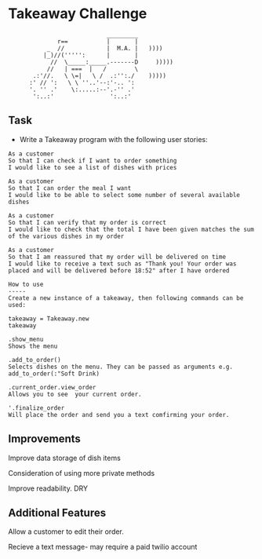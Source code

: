 Takeaway Challenge
==================
```
                            _________
              r==           |       |
           _  //            |  M.A. |   ))))
          |_)//(''''':      |       |
            //  \_____:_____.-------D     )))))
           //   | ===  |   /        \
       .:'//.   \ \=|   \ /  .:'':./    )))))
      :' // ':   \ \ ''..'--:'-.. ':
      '. '' .'    \:.....:--'.-'' .'
       ':..:'                ':..:'

 ```

Task
-----

* Write a Takeaway program with the following user stories:

```
As a customer
So that I can check if I want to order something
I would like to see a list of dishes with prices

As a customer
So that I can order the meal I want
I would like to be able to select some number of several available dishes

As a customer
So that I can verify that my order is correct
I would like to check that the total I have been given matches the sum of the various dishes in my order

As a customer
So that I am reassured that my order will be delivered on time
I would like to receive a text such as "Thank you! Your order was placed and will be delivered before 18:52" after I have ordered

How to use
-----
Create a new instance of a takeaway, then following commands can be used:

takeaway = Takeaway.new
takeaway

.show_menu
Shows the menu

.add_to_order()
Selects dishes on the menu. They can be passed as arguments e.g. add_to_order(:"Soft Drink)

.current_order.view_order
Allows you to see  your current order.

'.finalize_order
Will place the order and send you a text comfirming your order.

```
Improvements
-----
Improve data storage of dish items

Consideration of using more private methods

Improve readability. DRY

Additional Features
-----
Allow a customer to edit their order.

Recieve a text message- may require a paid twilio account
